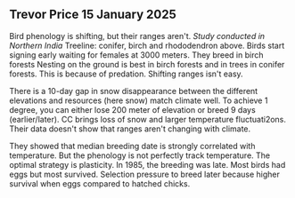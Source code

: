 ## Trevor Price 15 January 2025
Bird phenology is shifting, but their ranges aren't. 
*Study conducted in Northern India*
Treeline: conifer, birch and rhododendron above.
Birds start signing early waiting for females at 3000 meters. They breed in birch forests
Nesting on the ground is best in birch forests and in trees in conifer forests. This is because of predation. Shifting ranges isn't easy.

There is a 10-day gap in snow disappearance between the different elevations and resources (here snow) match climate well. 
To achieve 1 degree, you can either lose 200 meter of elevation or breed 9 days (earlier/later).
CC brings loss of snow and larger temperature fluctuati2ons. 
Their data doesn't show that ranges aren't changing with climate. 

They showed that median breeding date is strongly correlated with temperature. 
But the phenology is not perfectly track temperature. The optimal strategy is plasticity. 
In 1985, the breeding was late. Most birds had eggs but most survived. 
Selection pressure to breed later because higher survival when eggs compared to hatched chicks.
